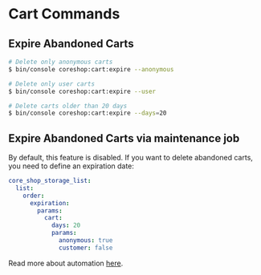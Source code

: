 # Cart Commands

## Expire Abandoned Carts

```bash
# Delete only anonymous carts
$ bin/console coreshop:cart:expire --anonymous

# Delete only user carts
$ bin/console coreshop:cart:expire --user

# Delete carts older than 20 days
$ bin/console coreshop:cart:expire --days=20
```

## Expire Abandoned Carts via maintenance job
By default, this feature is disabled.
If you want to delete abandoned carts, you need to define an expiration date:

```yml
core_shop_storage_list:
  list:
    order:
      expiration:
        params:
          cart:
            days: 20
            params:
              anonymous: true
              customer: false

```

Read more about automation [here](../../02_User_Documentation/10_Automation/index.md).